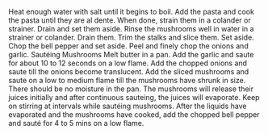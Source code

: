 Heat enough water with salt until it begins to boil. Add the pasta and cook the pasta until they are al dente. When done, strain them in a colander or strainer. Drain and set them aside. Rinse the mushrooms well in water in a strainer or colander. Drain them. Trim the stalks and slice them. Set aside. Chop the bell pepper and set aside. Peel and finely chop the onions and garlic. Sautéing Mushrooms Melt butter in a pan. Add the garlic and saute for about 10 to 12 seconds on a low flame. Add the chopped onions and saute till the onions become translucent. Add the sliced mushrooms and saute on a low to medium flame till the mushrooms have shrunk in size. There should be no moisture in the pan. The mushrooms will release their juices initially and after continuous sauteing, the juices will evaporate. Keep on stirring at intervals while sautéing mushrooms. After the liquids have evaporated and the mushrooms have cooked, add the chopped bell pepper and sauté for 4 to 5 mins on a low flame.